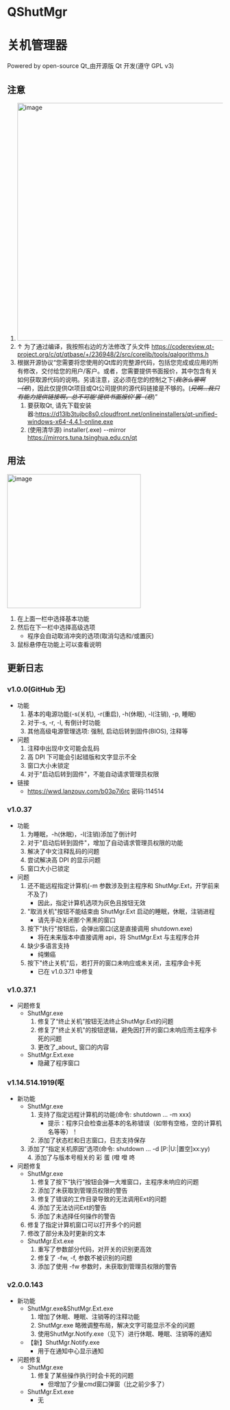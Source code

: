 # QShutMgr
# 关机管理器  
    
Powered by open-source Qt\_由开源版 Qt 开发(遵守 GPL v3)  
   
## 注意  
1. <img width="554" alt="image" src="https://user-images.githubusercontent.com/62493399/190623419-abfb2dd9-b066-41e7-8c97-fe6e823d94b4.png">  
2. ↑ 为了通过编译，我按照右边的方法修改了头文件 https://codereview.qt-project.org/c/qt/qtbase/+/236948/2/src/corelib/tools/qalgorithms.h  
3. 根据开源协议“您需要将您使用的Qt库的完整源代码，包括您完成或应用的所有修改，交付给您的用户/客户。或者，您需要提供书面报价，其中包含有关如何获取源代码的说明。另请注意，这必须在您的控制之下(_~~我怎么管啊（悲~~_)，因此仅提供Qt项目或Qt公司提供的源代码链接是不够的。(_~~兄啊...我只有能力提供链接啊，总不可能‘提供书面报价’罢（悲~~_)”
    1. 要获取Qt, 请先下载安装器:https://d13lb3tujbc8s0.cloudfront.net/onlineinstallers/qt-unified-windows-x64-4.4.1-online.exe   
    2. (使用清华源) installer(.exe) --mirror https://mirrors.tuna.tsinghua.edu.cn/qt   
  
   
## 用法
<img width="312" alt="image" src="https://user-images.githubusercontent.com/62493399/190382391-1c56fe84-24f8-4786-93a9-0208166f4fcb.png">
  
1. 在上面一栏中选择基本功能<br>
2. 然后在下一栏中选择高级选项<br>    
    - 程序会自动取消冲突的选项(取消勾选和/或置灰)<br>
3. 鼠标悬停在功能上可以查看说明<br>
  
## 更新日志
### v1.0.0(GitHub 无)
- 功能  
    1. 基本的电源功能(-s(关机), -r(重启), -h(休眠), -l(注销), -p, 睡眠)  
    2. 对于-s, -r, -l, 有倒计时功能   
    3. 其他高级电源管理选项: 强制, 启动后转到固件(BIOS), 注释等  
- 问题  
     1. 注释中出现中文可能会乱码  
     2. 高 DPI 下可能会引起错版和文字显示不全  
	 3. 窗口大小未锁定  
     4. 对于"启动后转到固件"，不能自动请求管理员权限  
- 链接  
     - https://wwd.lanzouv.com/b03p7i6rc	密码:114514
  
### v1.0.37
- 功能  
    1. 为睡眠，-h(休眠)，-l(注销)添加了倒计时  
    2. 对于"启动后转到固件"，增加了自动请求管理员权限的功能  
    3. 解决了中文注释乱码的问题  
    4. 尝试解决高 DPI 的显示问题  
    5. 窗口大小已锁定  
- 问题  
    1. 还不能远程指定计算机(-m 参数涉及到主程序和 ShutMgr.Ext，开学前来不及了)  
        - 因此，指定计算机选项为灰色且按钮无效  
    2. "取消关机"按钮不能结束由 ShutMgr.Ext 启动的睡眠，休眠，注销进程  
        - 请先手动关闭那个黑黑的窗口
    3. 按下"执行"按钮后，会弹出窗口(这是直接调用 shutdown.exe)  
        - 将在未来版本中直接调用 api，将 ShutMgr.Ext 与主程序合并  
    4. 缺少多语言支持  
        - 纯懒癌  
    5. 按下"终止关机"后，若打开的窗口未响应或未关闭，主程序会卡死  
    	- 已在 v1.0.37.1 中修复  
### v1.0.37.1
- 问题修复
    - ShutMgr.exe  
        1. 修复了“终止关机”按钮无法终止ShutMgr.Ext的问题  
        2. 修复了"终止关机"的按钮逻辑，避免因打开的窗口未响应而主程序卡死的问题  
        3. 更改了_about_ 窗口的内容  
    - ShutMgr.Ext.exe  
        - 隐藏了程序窗口   
  
### v1.14.514.1919(呕   
- 新功能   
    - ShutMgr.exe   
        1. 支持了指定远程计算机的功能(命令: shutdown ... -m xxx)   
            - 提示：程序只会检查出基本的名称错误（如带有空格，空的计算机名等等）！   
        2. 添加了状态栏和日志窗口，日志支持保存  
	3. 添加了“指定关机原因”选项(命令: shutdown ... -d [P:|U:|置空]xx:yy)  
        4. 添加了与版本号相关的 彩 蛋 (噔 噔 咚    
- 问题修复   
    - ShutMgr.exe   
        1. 修复了按下“执行”按钮会弹一大堆窗口，主程序未响应的问题   
        2. 添加了未获取到管理员权限的警告   
        3. 修复了错误的工作目录导致的无法调用Ext的问题   
        4. 添加了无法访问Ext的警告   
        5. 添加了未选择任何操作的警告  
	6. 修复了指定计算机窗口可以打开多个的问题
	7. 修改了部分未及时更新的文本
    - ShutMgr.Ext.exe   
        1. 重写了参数部分代码，对开关的识别更高效   
        2. 修复了 -fw, -f, 参数不被识别的问题   
        3. 添加了使用 -fw 参数时，未获取到管理员权限的警告   

### v2.0.0.143  
- 新功能  
    - ShutMgr.exe&ShutMgr.Ext.exe  
        1. 增加了休眠、睡眠、注销等的注释功能  
        2. ShutMgr.exe 略微调整布局，解决文字可能显示不全的问题  
        3. 使用ShutMgr.Notify.exe（见下）进行休眠、睡眠、注销等的通知  
    - 【新】ShutMgr.Notify.exe  
        - 用于在通知中心显示通知  
- 问题修复  
    - ShutMgr.exe  
        1. 修复了某些操作执行时会卡死的问题  
            - 但增加了少量cmd窗口弹窗（比之前少多了）  
    - ShutMgr.Ext.exe  
        - 无  
        